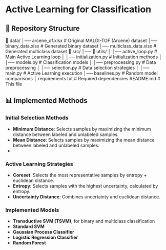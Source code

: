 # Active Learning for Classification

## 📂 Repository Structure 
📁 data/
│── arcene_df.xlsx           # Original MALDI-TOF (Arcene) dataset
│── binary_data.xlsx         # Generated binary dataset
│── multiclass_data.xlsx     # Generated multiclass dataset
📁 src/
│── 📁 utils/
│   │── active_loop.py       # Main Active Learning loop
│   │── initialization.py    # Initialization methods
│   │── models.py            # Classification models
│   │── preprocessing.py     # Data preprocessing
│   │── selection.py         # Data selection strategies
│   │── main.py              # Active Learning execution
│── baselines.py             # Random model comparisons
│ requirements.txt           # Required dependencies
README.md                    # This file

## 📊 Implemented Methods  

### Initial Selection Methods  
- **Minimum Distance**: Selects samples by maximizing the minimum distance between labeled and unlabeled samples.  
- **Mean Distance**: Selects samples by maximizing the mean distance between labeled and unlabeled samples.
- 
### Active Learning Strategies  
- **Coreset**: Selects the most representative samples by entropy + euclidean distance.  
- **Entropy**: Selects samples with the highest uncertainty, calculated by entropy.  
- **Uncertainty Distance**: Combines uncertainty and euclidean distance.  

### Implemented Models  
- **Transductive SVM (TSVM)**, for binary and multiclass classification 
- **Standard SVM**
- **Gaussian Process Classifier**
- **Logistic Regression Classifier**
- **Random Forest** 
